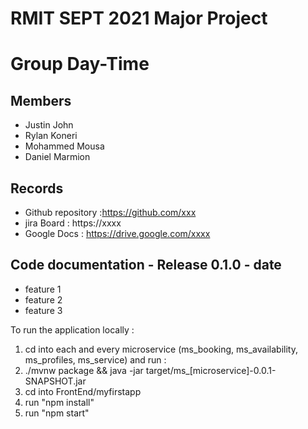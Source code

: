 # RMIT SEPT 2021 Major Project

# Group Day-Time

## Members

- Justin John
- Rylan Koneri
- Mohammed Mousa
- Daniel Marmion

## Records

- Github repository :https://github.com/xxx
- jira Board : https://xxxx
- Google Docs : https://drive.google.com/xxxx

## Code documentation - Release 0.1.0 - date

- feature 1
- feature 2
- feature 3

To run the application locally :

1. cd into each and every microservice (ms_booking, ms_availability, ms_profiles, ms_service) and run :
2. ./mvnw package && java -jar target/ms\_[microservice]-0.0.1-SNAPSHOT.jar
3. cd into FrontEnd/myfirstapp
4. run "npm install"
5. run "npm start"
